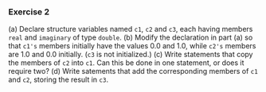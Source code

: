 ### Exercise 2
(a) Declare structure variables named `c1`, `c2` and `c3`, each having members `real` and `imaginary` of type `double`.
(b) Modify the declaration in part (a) so that `c1's` members initially have the values 0.0 and 1.0, while `c2's` members are 1.0 and 0.0 initially. (`c3` is not initialized.)
(c) Write statements that copy the members of `c2` into `c1`. Can this be done in one statement, or does it require two?
(d) Write satements that add the corresponding members of `c1` and `c2`, storing the result in `c3`.